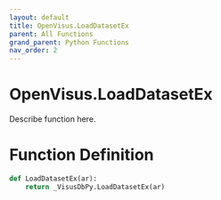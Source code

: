 ```yaml
---
layout: default
title: OpenVisus.LoadDatasetEx
parent: All Functions
grand_parent: Python Functions
nav_order: 2
---
```


# OpenVisus.LoadDatasetEx

Describe function here.

# Function Definition

```python
def LoadDatasetEx(ar):
    return _VisusDbPy.LoadDatasetEx(ar)
```